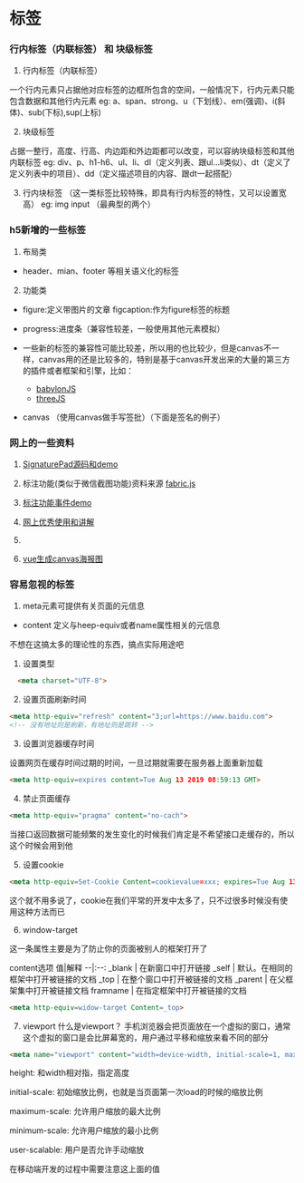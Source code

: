 # 标签

### 行内标签（内联标签） 和 块级标签

1. 行内标签（内联标签）

  一个行内元素只占据他对应标签的边框所包含的空间，一般情况下，行内元素只能包含数据和其他行内元素
  eg: a、span、strong、u（下划线）、em(强调)、i(斜体)、sub(下标),sup(上标)

2. 块级标签

  占据一整行，高度、行高、内边距和外边距都可以改变，可以容纳块级标签和其他内联标签
  eg: div、p、h1-h6、ul、li、dl（定义列表、跟ul…li类似）、dt（定义了定义列表中的项目）、dd（定义描述项目的内容、跟dt一起搭配）

3. 行内块标签 （这一类标签比较特殊，即具有行内标签的特性，又可以设置宽高）
  eg: img input （最典型的两个）

### h5新增的一些标签

1. 布局类

* header、mian、footer 等相关语义化的标签

2. 功能类

* figure:定义带图片的文章 figcaption:作为figure标签的标题

* progress:进度条（兼容性较差，一般使用其他元素模拟）

* 一些新的标签的兼容性可能比较差，所以用的也比较少，但是canvas不一样，canvas用的还是比较多的，特别是基于canvas开发出来的大量的第三方的插件或者框架和引擎，比如：

  * [babylonJS](https://www.babylonjs.com/)
  * [threeJS](https://threejs.org/)

* canvas （使用canvas做手写签批）（下面是签名的例子）

<canvas-sign />

### 网上的一些资料

1. [SignaturePad源码和demo](https://codepen.io/theonelucas/pen/PjzYeg)

2. 标注功能(类似于微信截图功能)资料来源 [fabric.js](https://get.fabric.io/)

3. [标注功能事件demo](http://fabricjs.com/events)

4. [网上优秀使用和讲解](https://blog.csdn.net/sufu1065/article/details/80116758) 

5. [](https://vipstone.github.io/drawingboard/drawingboard/index.html)

6. [vue生成canvas海报图](https://segmentfault.com/a/1190000019975772)

### 容易忽视的标签

1. meta元素可提供有关页面的元信息

* content 定义与heep-equiv或者name属性相关的元信息

不想在这搞太多的理论性的东西，搞点实际用途吧

1. 设置类型

```html
  <meta charset="UTF-8">
```

2. 设置页面刷新时间

```html
<meta http-equiv="refresh" content="3;url=https://www.baidu.com"> 
<!-- 没有地址则是刷新，有地址则是跳转 -->
```

3. 设置浏览器缓存时间

 设置网页在缓存时间过期的时间，一旦过期就需要在服务器上面重新加载

```html
<meta http-equiv=expires content=Tue Aug 13 2019 08:59:13 GMT>
```

4. 禁止页面缓存

```html
<meta http-equiv="pragma" content="no-cach">
```
当接口返回数据可能频繁的发生变化的时候我们肯定是不希望接口走缓存的，所以这个时候会用到他

5. 设置cookie

```html
<meta http-equiv=Set-Cookie Content=cookievalue=xxx; expires=Tue Aug 13 2019 08:59:13 GMT; path=/ >
```

这个就不用多说了，cookie在我们平常的开发中太多了，只不过很多时候没有使用这种方法而已

6. window-target

这一条属性主要是为了防止你的页面被别人的框架打开了

content选项
 值|解释
--|:--:
_blank | 在新窗口中打开链接
_self | 默认。在相同的框架中打开被链接的文档
_top | 在整个窗口中打开被链接的文档
_parent | 在父框架集中打开被链接文档
framname | 在指定框架中打开被链接的文档

```html
<meta http-equiv=widow-target Content=_top>
```

7. viewport
什么是viewport？ 手机浏览器会把页面放在一个虚拟的窗口，通常这个虚拟的窗口是会比屏幕宽的，用户通过平移和缩放来看不同的部分

```html
<meta name="viewport" content="width=device-width, initial-scale=1, maximum-scale=1">
```
height: 和width相对指，指定高度

initial-scale: 初始缩放比例，也就是当页面第一次load的时候的缩放比例

maximum-scale: 允许用户缩放的最大比例

minimum-scale: 允许用户缩放的最小比例

user-scalable: 用户是否允许手动缩放


在移动端开发的过程中需要注意这上面的值

<back-to-top />

<gitask />